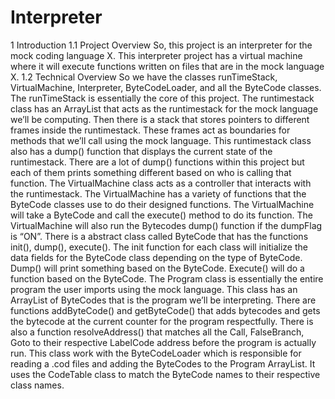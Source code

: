# Interpreter
1 Introduction
1.1 Project Overview
So, this project is an interpreter for the mock coding language X. This interpreter project has a 
virtual machine where it will execute functions written on files that are in the mock language X.
1.2 Technical Overview
So we have the classes runTimeStack, VirtualMachine, Interpreter, ByteCodeLoader, and all the 
ByteCode classes. The runTimeStack is essentially the core of this project. The runtimestack class 
has an ArrayList that acts as the runtimestack for the mock language we’ll be computing. Then 
there is a stack that stores pointers to different frames inside the runtimestack. These frames act 
as boundaries for methods that we’ll call using the mock language. This runtimestack class also
has a dump() function that displays the current state of the runtimestack. There are a lot of 
dump() functions within this project but each of them prints something different based on who is 
calling that function.
The VirtualMachine class acts as a controller that interacts with the runtimestack. The 
VirtualMachine has a variety of functions that the ByteCode classes use to do their designed 
functions. The VirtualMachine will take a ByteCode and call the execute() method to do its 
function. The VirtualMachine will also run the Bytecodes dump() function if the dumpFlag is “ON”. 
There is a abstract class called ByteCode that has the functions init(), dump(), execute(). The init 
function for each class will initialize the data fields for the ByteCode class depending on the type 
of ByteCode. Dump() will print something based on the ByteCode. Execute() will do a function 
based on the ByteCode.
The Program class is essentially the entire program the user imports using the mock language. 
This class has an ArrayList of ByteCodes that is the program we’ll be interpreting. There are 
functions addByteCode() and getByteCode() that adds bytecodes and gets the bytecode at the 
current counter for the program respectfully. There is also a function resolveAddress() that 
matches all the Call, FalseBranch, Goto to their respective LabelCode address before the program 
is actually run. This class work with the ByteCodeLoader which is responsible for reading a .cod 
files and adding the ByteCodes to the Program ArrayList. It uses the CodeTable class to match the 
ByteCode names to their respective class names.
